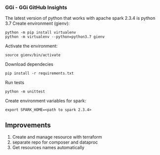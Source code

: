 ### GGi - GGi GitHub Insights

The latest version of python that works with apache spark 2.3.4 is python 3.7
Create environment (gienv):

```shell script
python -m pip install virtualenv
python -m virtualenv --python=python3.7 gienv
```
Activate the environment:

```shell script
source gienv/bin/activate
```

Download dependecies

```shell script
pip install -r requirements.txt
```

Run tests

```shell script
python -m unittest
```


Create environment variables for spark:

```shell script
export SPARK_HOME=<path to spark 2.3.4>
```

## Improvements

1. Create and manage resource with terraform
2. separate repo for composer and dataproc
3. Get resources names automatically